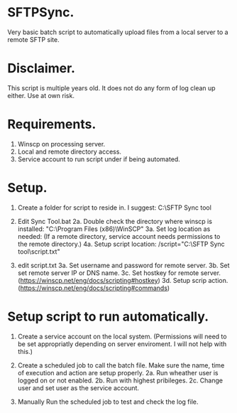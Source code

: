 # SFTPSync.
Very basic batch script to automatically upload files from a local server to a remote SFTP site.

# Disclaimer.
This script is multiple years old. It does not do any form of log clean up either. Use at own risk.

# Requirements.
1. Winscp on processing server.
2. Local and remote directory access.
3. Service account to run script under if being automated.

# Setup.
1. Create a folder for script to reside in. I suggest: C:\SFTP Sync tool
2. Edit Sync Tool.bat
2a. Double check the directory where winscp is installed: "C:\Program Files (x86)\WinSCP"
3a. Set log location as needed: (If a remote directory, service account needs permissions to the remote directory.)
4a. Setup script location: /script="C:\SFTP Sync tool\script.txt"

3. edit script.txt
3a. Set username and password for remote server.
3b. Set set remote server IP or DNS name.
3c. Set hostkey for remote server. (https://winscp.net/eng/docs/scripting#hostkey)
3d. Setup scrip action. (https://winscp.net/eng/docs/scripting#commands)

# Setup script to run automatically.
1. Create a service account on the local system. (Permissions will need to be set appropriatly depending on server enviroment. I will not help with this.)
2. Create a scheduled job to call the batch file. Make sure the name, time of execution and action are setup properly.
2a. Run wheather user is logged on or not enabled.
2b. Run with highest pribileges.
2c. Change user and set user as the service account.

3. Manually Run the scheduled job to test and check the log file.
